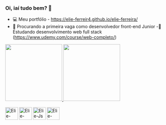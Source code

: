 ### Oi, iaí tudo bem? 👋

- 💻 Meu portfólio - https://elie-ferreir4.github.io/elie-ferreira/
- 🔭 Procurando a primeira vaga como desenvolvedor front-end Junior
-🌱 Estudando desenvolvimento web full stack (https://www.udemy.com/course/web-completo/)

<!--
**Elie-Ferreir4/Elie-Ferreir4** is a ✨ _special_ ✨ repository because its `README.md` (this file) appears on your GitHub profile.

Here are some ideas to get you started:

- 🔭 I’m currently working on ...
- 🌱 I’m currently learning ...
- 👯 I’m looking to collaborate on ...
- 🤔 I’m looking for help with ...
- 💬 Ask me about ...
- 📫 How to reach me: ...
- 😄 Pronouns: ...
- ⚡ Fun fact: ...
-->

<div>
  <a href="https://github.com/Elie-Ferreir4">
  <img height="180em" src="https://github-readme-stats.vercel.app/api?username=Elie-Ferreir4&show_icons=true&theme=tokyonight&rank_icon=github">
   <img height="180em" src="https://github-readme-stats.vercel.app/api/top-langs/?username=Elie-Ferreir4&layout=compact&theme=tokyonight">
</div>
  
<div style="display: inline-block"><br>
  <img alt="Elie-html" height="40" widh="40" src="https://cdn.jsdelivr.net/gh/devicons/devicon/icons/html5/html5-original-wordmark.svg"/>
  <img alt="Elie-css" height="40" widh="40" src="https://cdn.jsdelivr.net/gh/devicons/devicon/icons/css3/css3-original-wordmark.svg" />
  <img alt="Elie-Js" height="40" widh="40" src="https://cdn.jsdelivr.net/gh/devicons/devicon/icons/javascript/javascript-original.svg" />
  <img alt="Elie-Bootstrap" height="40" widh="40" src="https://cdn.jsdelivr.net/gh/devicons/devicon/icons/bootstrap/bootstrap-original-wordmark.svg" />
</div>
  
##

